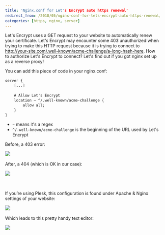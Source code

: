 ```yaml
---
title: 'Nginx.conf for Let's Encrypt auto https renewal'
redirect_from: /2018/05/nginx-conf-for-lets-encrypt-auto-https-renewal/
categories: [https, nginx, server]
---
```

Let's Encrypt uses a GET request to your website to automatically renew your certificate. Let's Encrypt may encounter some 403 unauthorized when trying to make this HTTP request because it is trying to connect to http://your-site.com/.well-known/acme-challenge/a-long-hash-here. How to authorize Let's Encrypt to connect? Let's find out if you got nginx set up as a reverse proxy!

<!--more-->

You can add this piece of code in your nginx.conf:

```nginx
server {
    [...]

    # Allow Let's Encrypt
    location ~ ^/.well-known/acme-challenge {
        allow all;
    }
}
```

- `~`  means it's a regex
- `^/.well-known/acme-challenge` is the beginning of the URL used by Let's Encrypt

Before, a 403 error:

![](/assets/images/2018/05/Capture-d’écran-2018-05-20-à-17.28.07.png)

After, a 404 (which is OK in our case):

![](/assets/images/2018/05/Capture-d’écran-2018-05-20-à-17.27.56.png)

&nbsp;

If you&#8217;re using Plesk, this configuration is found under Apache & Nginx settings of your website:

![](/assets/images/2018/05/Capture-d’écran-2018-05-20-à-17.34.12.png)

Which leads to this pretty handy text editor:

![](/assets/images/2018/05/Capture-d’écran-2018-05-20-à-17.33.48.png)
